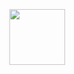 
<body>
  <img src="https://clipground.com/images/explorer-icon-clipart-5.jpg" class="icon" width="100" height="100"/>
</bdoY>
